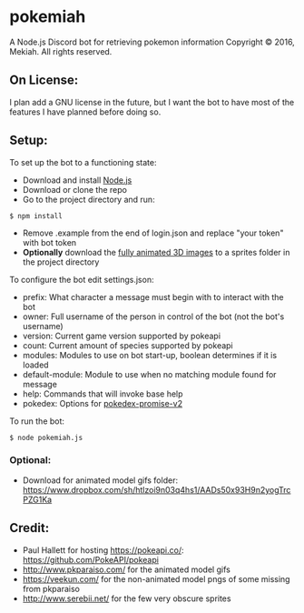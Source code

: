 # pokemiah
A Node.js Discord bot for retrieving pokemon information
Copyright © 2016, Mekiah. All rights reserved.

## On License:
I plan add a GNU license in the future, but I want the bot to have most of the features I have planned before doing so.

## Setup:
To set up the bot to a functioning state:
* Download and install [Node.js](https://nodejs.org/)
* Download or clone the repo
* Go to the project directory and run:
```
$ npm install
```
* Remove .example from the end of login.json and replace "your token" with bot token
* **Optionally** download the [fully animated 3D images](https://www.dropbox.com/sh/htlzoi9n03q4hs1/AADs50x93H9n2yogTrcPZG1Ka) to a sprites folder in the project directory

To configure the bot edit settings.json:
* prefix: What character a message must begin with to interact with the bot
* owner: Full username of the person in control of the bot (not the bot's username)
* version: Current game version supported by pokeapi
* count: Current amount of species supported by pokeapi
* modules: Modules to use on bot start-up, boolean determines if it is loaded
* default-module: Module to use when no matching module found for message
* help: Commands that will invoke base help
* pokedex: Options for [pokedex-promise-v2](https://github.com/PokeAPI/pokedex-promise-v2#configuration)

To run the bot:
```
$ node pokemiah.js
```

### Optional:
* Download for animated model gifs folder: https://www.dropbox.com/sh/htlzoi9n03q4hs1/AADs50x93H9n2yogTrcPZG1Ka

## Credit:
* Paul Hallett for hosting https://pokeapi.co/: https://github.com/PokeAPI/pokeapi
* http://www.pkparaiso.com/ for the animated model gifs
* https://veekun.com/ for the non-animated model pngs of some missing from pkparaiso
* http://www.serebii.net/ for the few very obscure sprites
